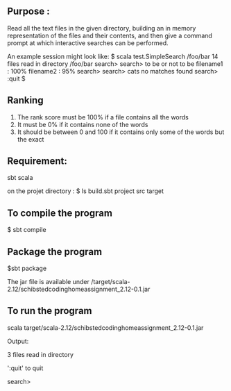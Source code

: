 ## Purpose :
Read all the text files in the given directory,
building an in memory representation of the files and their contents,
and then give a command prompt at which interactive searches can be performed.


An example session might look like:
$ scala test.SimpleSearch /foo/bar 14 files read in directory /foo/bar search>
search> to be or not to be filename1 : 100%
filename2 : 95% search>
search> cats
no matches found search> :quit
$


## Ranking
1. The rank score must be 100% if a file contains all the words
2. It must be 0% if it contains none of the words
3. It should be between 0 and 100 if it contains only some of the words ­ but the exact


## Requirement:
sbt
scala

on the projet directory : 
$ ls
build.sbt	project		src		target		

## To compile the program
$ sbt compile

## Package the program
$sbt package

The jar file is available under 
/target/scala-2.12/schibstedcodinghomeassignment_2.12-0.1.jar

## To run the program
scala target/scala-2.12/schibstedcodinghomeassignment_2.12-0.1.jar <path to text file> 

Output:

3 files read in directory <path text file>
  
':quit' to quit

search>
